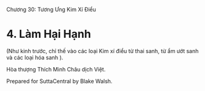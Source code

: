  

Chương 30: Tương Ưng Kim Xí Ðiểu

# 4\. Làm Hại Hạnh

(Như kinh trước, chỉ thế vào các loại Kim xí điểu từ thai sanh, từ ẩm ướt sanh và các loại hóa sanh ).

Hòa thượng Thích Minh Châu dịch Việt.

Prepared for SuttaCentral by Blake Walsh.
